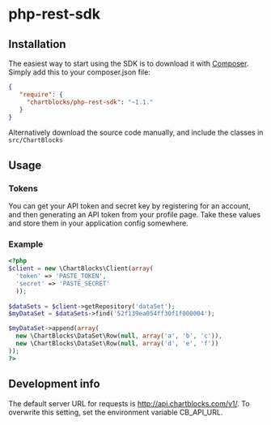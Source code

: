 php-rest-sdk
============

## Installation

The easiest way to start using the SDK is to download it with [Composer](http://www.getcomposer.org). Simply add this to your composer.json file:

```json
{
   "require": {
     "chartblocks/php-rest-sdk": "~1.1."
   }
}
```

Alternatively download the source code manually, and include the classes in `src/ChartBlocks`

## Usage

### Tokens

You can get your API token and secret key by registering for an account, and then generating an API token from your profile page. Take these values and store them in your application config somewhere.

### Example

```php
<?php
$client = new \ChartBlocks\Client(array(
  'token' => 'PASTE_TOKEN',
  'secret' => 'PASTE_SECRET'
  ));
  
$dataSets = $client->getRepository('dataSet');
$myDataSet = $dataSets->find('52f139ea054ff30f1f000004');

$myDataSet->append(array(
  new \ChartBlocks\DataSet\Row(null, array('a', 'b', 'c')),
  new \ChartBlocks\DataSet\Row(null, array('d', 'e', 'f'))
));
?>
```

## Development info

The default server URL for requests is http://api.chartblocks.com/v1/. To overwrite this setting, set the environment variable CB_API_URL.
